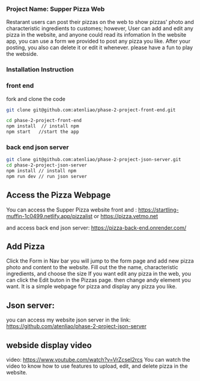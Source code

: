 ### Project Name: Supper Pizza Web 
Restarant users can post their pizzas on the web to show pizzas' photo and  characteristic ingredients to customes; however, User can add and edit any pizza in the website, and anyone could read its infomation 
In the website app, you can use a form we provided to post any pizza you like. After your posting, you also can delete it or edit it whenever. please have a fun to play the webside. 

### Installation Instruction

### front end
fork and clone the code
```sh
git clone git@github.com:atenliao/phase-2-project-front-end.git 

cd phase-2-project-front-end
npm install  // install npm
npm start   //start the app
```
### back end json server
```sh
git clone git@github.com:atenliao/phase-2-project-json-server.git
cd phase-2-project-json-server
npm install // install npm
npm run dev // run json server
```

## Access the Pizza Webpage
You can access the Supper Pizza website front and : https://startling-muffin-1c0499.netlify.app/pizzalist or https://pizza.vetmo.net 

and access back end json server: https://pizza-back-end.onrender.com/ 

## Add Pizza
Click the Form in Nav bar you will jump to the form page and add new pizza photo and content to the website. Fill out the the name, characteristic ingredients, and choose the size
 If you want edit any pizza in the web, you can click the Edit buton in the Pizzas page. 
then change andy element you want. 
It is a simple webpage for pizza and display any pizza you like. 

## Json server:
you can access my website json server in the link:
https://github.com/atenliao/phase-2-project-json-server 

## webside display video
video: https://www.youtube.com/watch?v=VrZcseI2rcs 
You can watch the video to know how to use features to upload, edit, and delete pizza in the website. 
